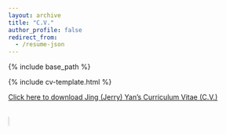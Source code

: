 ```yaml
---
layout: archive
title: "C.V."
author_profile: false
redirect_from:
  - /resume-json
---
```


{% include base_path %}

<link rel="stylesheet" href="{{ base_path }}/assets/css/cv-style.css">
<link rel="stylesheet" href="https://cdnjs.cloudflare.com/ajax/libs/font-awesome/5.15.4/css/all.min.css">

<style>
  .archive {
    width: 80%;
    margin: 0 auto;
    float: none;
    padding-right: 0;
  }
  
  @media (min-width: 80em) {
    .archive {
      width: 70%;
    }
  }
.pdf-container {
    width: 100%;
    margin-top: 2rem;
    margin-bottom: 2rem;
  }

  .pdf-viewer {
    width: 100%;
    height: 800px;
    border: 1px solid #ddd;
    border-radius: 4px;
    box-shadow: 0 2px 4px rgba(0,0,0,0.1);
  }
</style>

{% include cv-template.html %}

<div class="cv-download-links">
  <a href="{{ base_path }}/files/cv.pdf" class="btn btn--primary">Click here to download Jing (Jerry) Yan’s Curriculum Vitae (C.V.)
</a>
</div>
<div class="pdf-container">
  <object 
    data="{{ base_path }}/files/cv.pdf" 
    type="application/pdf" 
    class="pdf-viewer">
    
  </object>
</div>
